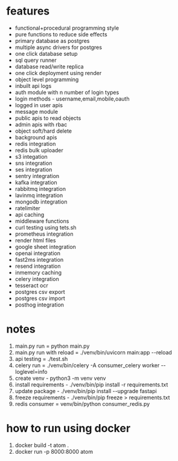 # features
- functional+procedural programming style
- pure functions to reduce side effects
- primary database as postgres
- multiple async drivers for postgres
- one click database setup
- sql query runner
- database read/write replica
- one click deployment using render
- object level programming
- inbuilt api logs
- auth module with n number of login types
- login methods - username,email,mobile,oauth
- logged in user apis
- message module
- public apis to read objects
- admin apis with rbac
- object soft/hard delete
- background apis
- redis integration
- redis bulk uploader
- s3 integation
- sns integration
- ses integration
- sentry integration
- kafka integration
- rabbitmq integration
- lavinmq integration
- mongodb integration
- ratelimiter
- api caching
- middleware functions
- curl testing using tets.sh
- prometheus integration
- render html files
- google sheet integration
- openai integration
- fast2ms integration
- resend integration
- inmemory caching
- celery integration
- tesseract ocr
- postgres csv export
- postgres csv import
- posthog integration

# notes
1. main.py run = python main.py
2. main.py run with reload =  ./venv/bin/uvicorn main:app --reload
4. api testing = ./test.sh
5. celery run = ./venv/bin/celery -A consumer_celery worker --loglevel=info
6. create venv - python3 -m venv venv
7. install requirements - ./venv/bin/pip install -r requirements.txt
8. update package - ./venv/bin/pip install --upgrade fastapi
9. freeze requirements - ./venv/bin/pip freeze > requirements.txt
10. redis consumer = venv/bin/python consumer_redis.py

# how to run using docker
1. docker build -t atom .
2. docker run -p 8000:8000 atom

